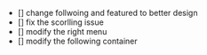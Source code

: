 - [] change follwoing and featured to better design
- [] fix the scorlling issue
- [] modify the right menu
- [] modify the following container